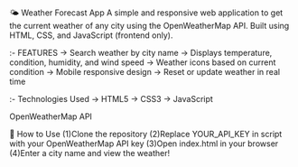 🌤️ Weather Forecast App
A simple and responsive web application to get the current weather of any city using the OpenWeatherMap API. Built using HTML, CSS, and JavaScript (frontend only).

:-  FEATURES
->   Search weather by city name
->   Displays temperature, condition, humidity, and wind speed
->   Weather icons based on current condition
->   Mobile responsive design
->   Reset or update weather in real time

:-  Technologies Used
->  HTML5
->  CSS3
->  JavaScript 

OpenWeatherMap API

🚀 How to Use
(1)Clone the repository
(2)Replace YOUR_API_KEY in script with your OpenWeatherMap API key
(3)Open index.html in your browser
(4)Enter a city name and view the weather!

